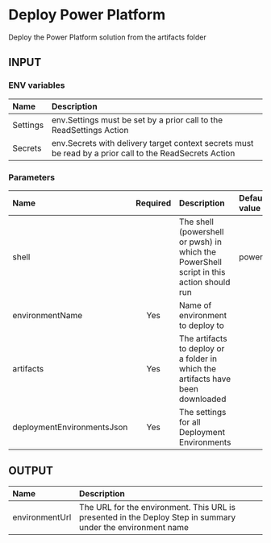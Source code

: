 # Deploy Power Platform
Deploy the Power Platform solution from the artifacts folder

## INPUT

### ENV variables
| Name | Description |
| :-- | :-- |
| Settings | env.Settings must be set by a prior call to the ReadSettings Action |
| Secrets | env.Secrets with delivery target context secrets must be read by a prior call to the ReadSecrets Action |

### Parameters
| Name | Required | Description | Default value |
| :-- | :-: | :-- | :-- |
| shell | | The shell (powershell or pwsh) in which the PowerShell script in this action should run | powershell |
| environmentName | Yes | Name of environment to deploy to |
| artifacts | Yes | The artifacts to deploy or a folder in which the artifacts have been downloaded | |
| deploymentEnvironmentsJson | Yes | The settings for all Deployment Environments | |

## OUTPUT
| Name | Description |
| :-- | :-- |
| environmentUrl | The URL for the environment. This URL is presented in the Deploy Step in summary under the environment name |
